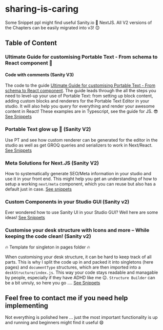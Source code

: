 # sharing-is-caring

Some Snippet ppl might find useful
Sanity.io 💙 NextJS.
All V2 versions of the Chapters can be easily migrated into v3! :blush:

## Table of Content

### Ultimate Guide for customising Portable Text - From schema to React component 🌟

#### Code with comments (Sanity V3)

The code to the guide [Ultimate Guide for customising Portable Text - From schema to React component](https://www.sanity.io/guides/ultimate-guide-for-customising-portable-text-from-schema-to-react-component).
The guide leads through the all the steps you need to level-up your use of Portable Text: from setting up block content, adding custom blocks and renderers for the Portable Text Editor in your studio. It will also help you query for everything and render your awesome content in React!
These examples are in Typescript, see the guide for JS. 😎
[See Snippets]()

### Portable Text glow up 💅 (Sanity V2)

Use PT and see how custom renderer can be generated for the editor in the studio as well as get GROQ queries and serializers to work in Next/React. [See Snippets](https://github.com/bobinska-dev/sharing-is-caring/tree/main/Portable%20Text%20in%20Sanity%20Studio%20and%20React)

### Meta Solutions for Next.JS (Sanity V2)

How to systematically generate SEO/Meta information in your studio and use it in your front end. This might help you get an understanding of how to setup a working `next/meta` component, which you can reuse but also has a default just in case. [See snippets](https://github.com/bobinska-dev/sharing-is-caring/tree/main/Meta%20solution%20for%20NextJS)

### Custom Components in your Studio GUI (Sanity v2)

Ever wondered how to use Sanity UI in your Studio GUI? Well here are some ideas! [See Snippets](https://github.com/bobinska-dev/sharing-is-caring/tree/main/Custom%20Components%20in%20the%20Studio)

### Customise your desk structure with Icons and more – While keeping the code clean! (Sanity v2)

:fire: Template for singleton in pages folder :fire:

When customising your desk structure, it can be hard to keep track of all parts. This is why I split the code up in and packed it into singletons (here pages) and `documentType` structures, which are then imported into a `deskStructure/index.js`. This way your code stays readable and managable by people, especially if they have ADHD like me :wink:. `Structure Builder` can be a bit unruly, so here you go .... [See Snippets](https://github.com/bobinska-dev/sharing-is-caring/tree/main/Structure%20Builder%20with%20icons/deskStructure)

## Feel free to contact me if you need help implementing

Not everything is polished here ... just the most important functionality is up and running and beginners might find it useful :smile:
